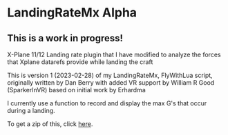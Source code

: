 # LandingRateMx Alpha

## This is a work in progress!

X-Plane 11/12 Landing rate plugin that I have modified to analyze the forces that Xplane datarefs provide while landing the craft

This is version 1 (2023-02-28) of my LandingRateMx, FlyWithLua script, originally written by Dan Berry with added VR support by William R Good (SparkerInVR) based on initial work by Erhardma

I currently use a function to record and display the max G's that occur during a landing. 

To get a zip of this, click [here](https://github.com/EdmundStoner/LandingRate/archive/refs/heads/main.zip).

